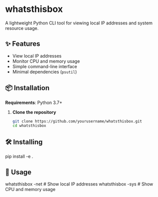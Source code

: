 # whatsthisbox

A lightweight Python CLI tool for viewing local IP addresses and system resource usage.

## ✨ Features
- View local IP addresses
- Monitor CPU and memory usage
- Simple command-line interface
- Minimal dependencies (`psutil`)

## 📦 Installation

**Requirements**: Python 3.7+

1. **Clone the repository**
   ```bash
   git clone https://github.com/yourusername/whatsthisbox.git
   cd whatsthisbox


## 🛠 Installing
pip install -e .

## 🚀 Usage
whatsthisbox -net     # Show local IP addresses
whatsthisbox -sys     # Show CPU and memory usage
